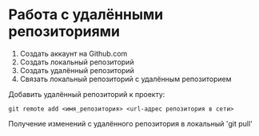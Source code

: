 # **Работа с удалёнными репозиториями**

1. Создать аккаунт на Github.com
2. Создать локальный репозиторий
3. Создать удалённый репозиторий
4. Связать локальный репозиторий с удалённым репозиторием

Добавить удалённый репозиторий к проекту:
```
git remote add <имя_репозитория> <url-адрес репозитория в сети>
```
Получение изменений с удалённого репозитория в локальный 'git pull'
